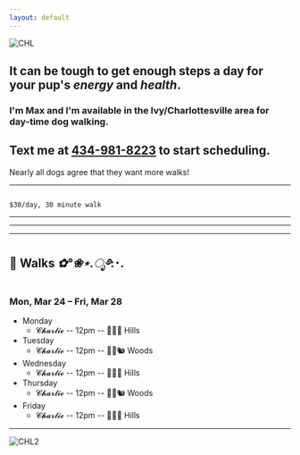 ```yaml
---
layout: default
---
```


![CHL](https://dogwalks.mxc.lv/assets/img/chl.jpg)

## It can be **tough** to get enough steps a day for your pup's _energy_ and _health_.

### I'm Max and I'm available in the Ivy/Charlottesville area for day-time dog walking.

## Text me at [434-981-8223](sms:+14349818223) to start scheduling.

Nearly all dogs agree that they want more walks!

* * *

```

$30/day, 30 minute walk

```


* * *
* * *
* * *


## 🐾 Walks *✿°❀⋆.ೃ࿔*:･. 
### Mon, Mar 24 – Fri, Mar 28 

- Monday
  - 𝓒𝓱𝓪𝓻𝓵𝓲𝓮 -- 12pm -- 🌲🌿🐎 Hills
- Tuesday
  - 𝓒𝓱𝓪𝓻𝓵𝓲𝓮 -- 12pm -- 🦉🦇🐿 Woods
- Wednesday
  - 𝓒𝓱𝓪𝓻𝓵𝓲𝓮 -- 12pm -- 🌲🌿🐎 Hills
- Thursday
  - 𝓒𝓱𝓪𝓻𝓵𝓲𝓮 -- 12pm -- 🦉🦇🐿 Woods
- Friday
  - 𝓒𝓱𝓪𝓻𝓵𝓲𝓮 -- 12pm -- 🌲🌿🐎 Hills

* * *


![CHL2](https://dogwalks.mxc.lv/assets/img/chl2.jpg)


   
